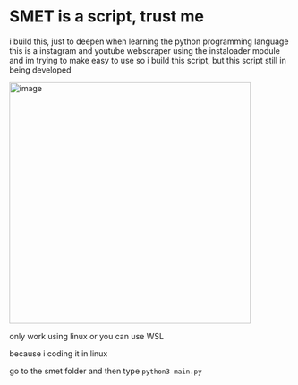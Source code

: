 # SMET is a script, trust me
i build this, just to deepen when learning the python programming language
this is a instagram and youtube webscraper using the instaloader module and im trying to make easy to use so i build this script, but this script still in being developed

<img width="431" alt="image" src="https://user-images.githubusercontent.com/108726715/228226690-009c0210-f601-44fb-84b1-a9e795023c27.png">


only work using linux or you can use WSL

because i coding it in linux

go to the smet folder and then type ```python3 main.py```
